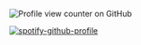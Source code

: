 ![Profile view counter on GitHub](https://komarev.com/ghpvc/?username=meowverine)

[![spotify-github-profile](https://spotify-github-profile.kittinanx.com/api/view?uid=31mc5dbs4bh6qyye5trc4h765lzq&cover_image=true&theme=novatorem&show_offline=false&background_color=121212&interchange=false&bar_color=506d4f&bar_color_cover=false)](https://github.com/kittinan/spotify-github-profile)
